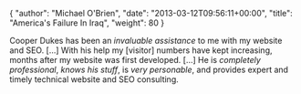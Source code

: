 {
   "author": "Michael O'Brien",
   "date": "2013-03-12T09:56:11+00:00",
   "title": "America's Failure In Iraq",
   "weight": 80
}

Cooper Dukes has been an _invaluable assistance_ to me with my website and SEO. \[…\] With his help my \[visitor\] numbers have kept increasing, months after my website was first developed. \[…\] He is _completely professional_, _knows his stuff_, is _very personable_, and provides expert and timely technical website and SEO consulting.